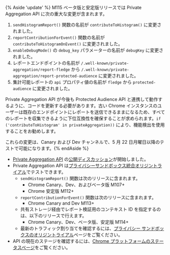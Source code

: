 {% Aside 'update' %} M115 ベータ版と安定版リリースでは Private Aggregation API に次の重大な変更が含まれます。

1. `sendHistogramReport()` 関数の名前が `contributeToHistogram()` に変更されました。
2. `reportContributionForEvent()` 関数の名前が `contributeToHistogramOnEvent()` に変更されました。
3. `enableDebugMode()` の `debug_key` パラメーターの名前が `debugKey` に変更されました。
4. レポートエンドポイントの名前が `/.well-known/private-aggregation/report-fledge` から `/.well-known/private-aggregation/report-protected-audience` に変更されました。
5. 集計可能レポートの `api` プロパティ値の名前が `fledge` から `protected-audience` に変更されました。

Private Aggregation API が今後も Protected Audience API と連携して動作するように、コードを更新する必要があります。古い Chrome インスタンスのユーザーは既存のエンドポイントにレポートを送信できるままになるため、すべてのレポートを収集できるように下位互換性を確保することが求められます。`if ('contributeToHistogram' in privateAggregation))` により、機能検出を使用することをお勧めします。

これらの変更は、Canary および Dev チャンネルで、5 月 22 日月曜日以降のテストで可能になります。{% endAside %}

- [Private Aggregation API](https://github.com/patcg-individual-drafts/private-aggregation-api/) の[公開ディスカッション](https://github.com/patcg-individual-drafts/private-aggregation-api/issues)が開始しました。
- Private Aggregation API は[プライバシーサンドボックス統合オリジントライアル](/docs/privacy-sandbox/unified-origin-trial/)でテストできます。
    - `sendHistogramReport()` 関数は次のリリースに含まれます。
        - Chrome Canary、Dev、およびベータ版 M107+
        - Chrome 安定版 M112+
    - `reportContributionForEvent()` 関数は次のリリースに含まれます。
        - Chrome Canary and Dev M113+
    - 共有ストレージ経由でレポート検証用のコンテキスト ID を指定するのは、以下のリリースで行えます。
        - Chrome Canary、Dev、ベータ版、安定版 M114+
    - 最新のトラフィック割り当てを確認するには、[プライバシー サンドボックスのオリジントライアル](/docs/privacy-sandbox/unified-origin-trial/#status)ページをご覧ください。
- API の現在のステージを確認するには、[Chrome プラットフォームのステータスページ](https://chromestatus.com/feature/5743412790689792)をご覧ください。

